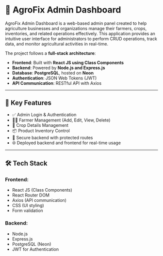 # 🌾 AgroFix Admin Dashboard

AgroFix Admin Dashboard is a web-based admin panel created to help agriculture businesses and organizations manage their farmers, crops, inventories, and related operations effectively. This application provides an intuitive user interface for administrators to perform CRUD operations, track data, and monitor agricultural activities in real-time.

The project follows a **full-stack architecture**:

- **Frontend**: Built with **React JS using Class Components**
- **Backend**: Powered by **Node.js and Express.js**
- **Database**: **PostgreSQL**, hosted on **Neon**
- **Authentication**: JSON Web Tokens (JWT)
- **API Communication**: RESTful API with Axios

---

## 🌟 Key Features

- ✅ Admin Login & Authentication
- 👨‍🌾 Farmer Management (Add, Edit, View, Delete)
- 🌱 Crop Details Management
- 📦 Product Inventory Control
- 🔐 Secure backend with protected routes
- 🌐 Deployed backend and frontend for real-time usage

---

## 🛠️ Tech Stack

### Frontend:
- React JS (Class Components)
- React Router DOM
- Axios (API communication)
- CSS (UI styling)
- Form validation

### Backend:
- Node.js
- Express.js
- PostgreSQL (Neon)
- JWT for Authentication
